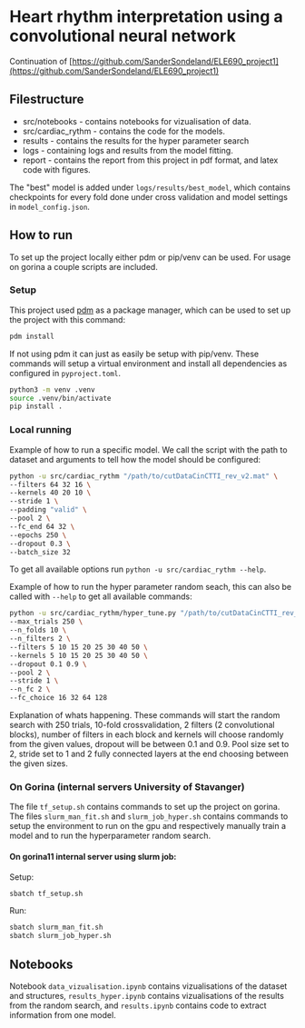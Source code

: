 # Heart rhythm interpretation using a convolutional neural network

Continuation of [https://github.com/SanderSondeland/ELE690_project1](https://github.com/SanderSondeland/ELE690_project1)

## Filestructure

* src/notebooks - contains notebooks for vizualisation of data.
* src/cardiac_rythm - contains the code for the models.
* results - contains the results for the hyper parameter search
* logs - containing logs and results from the model fitting.
* report - contains the report from this project in pdf format, and latex code with figures.

The "best" model is added under `logs/results/best_model`, which contains checkpoints for every fold done under
cross validation and model settings in `model_config.json`.

## How to run

To set up the project locally either pdm or pip/venv can be used.
For usage on gorina a couple scripts are included.

### Setup

This project used [pdm](https://github.com/pdm-project/pdm) as a package
manager, which can be used to set up the project with this command:

```sh
pdm install
```

If not using pdm it can just as easily be setup with pip/venv.
These commands will setup a virtual environment and install all dependencies
as configured in `pyproject.toml`.

```sh
python3 -m venv .venv
source .venv/bin/activate
pip install .
```

### Local running

Example of how to run a specific model. We call the script with the path to dataset and
arguments to tell how the model should be configured:

```sh
python -u src/cardiac_rythm "/path/to/cutDataCinCTTI_rev_v2.mat" \
--filters 64 32 16 \
--kernels 40 20 10 \
--stride 1 \
--padding "valid" \
--pool 2 \
--fc_end 64 32 \
--epochs 250 \
--dropout 0.3 \
--batch_size 32
```

To get all available options run `python -u src/cardiac_rythm --help`.

Example of how to run the hyper parameter random seach, this can also be
called with `--help` to get all available commands:

```sh
python -u src/cardiac_rythm/hyper_tune.py "/path/to/cutDataCinCTTI_rev_v2.mat"  \
--max_trials 250 \
--n_folds 10 \
--n_filters 2 \
--filters 5 10 15 20 25 30 40 50 \
--kernels 5 10 15 20 25 30 40 50 \
--dropout 0.1 0.9 \
--pool 2 \
--stride 1 \
--n_fc 2 \
--fc_choice 16 32 64 128
```

Explanation of whats happening.
These commands will start the random search with 250 trials, 10-fold crossvalidation, 2 filters (2 convolutional blocks), number of filters in each block and kernels
will choose randomly from the given values, dropout will be between 0.1 and 0.9.
Pool size set to 2, stride set to 1 and 2 fully connected layers at the end choosing between the given
sizes.

### On Gorina (internal servers University of Stavanger)

The file `tf_setup.sh` contains commands to set up the project on gorina.
The files `slurm_man_fit.sh` and `slurm_job_hyper.sh` contains commands to 
setup the environment to run on the gpu and respectively manually train a model
and to run the hyperparameter random search. 

#### On gorina11 internal server using slurm job:

Setup:
```sh
sbatch tf_setup.sh
```

Run:
```sh
sbatch slurm_man_fit.sh
sbatch slurm_job_hyper.sh
```

## Notebooks

Notebook `data_vizualisation.ipynb` contains vizualisations of the dataset and structures,
`results_hyper.ipynb` contains vizualisations of the results from the random search, 
and `results.ipynb` contains code to extract information from one model.
